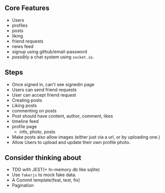 ## Core Features

- Users
- profiles
- posts
- liking
- friend requests
- news feed
- signup using github/email-password
- _possibly_ a chat system using `socket.io`.

## Steps

- Once signed in, can't see signedin page
- Users can send friend requests
- User can accept friend request
- Creating posts
- Liking posts
- commenting on posts
- Post should have content, author, comment, likes
- timeline feed
- profile page
  - info, photo, posts
- Make posts also allow images (either just via a url, or by uploading one.)
- Allow Users to upload and update their own profile photo.

## Consider thinking about

- TDD with JEST(+ In-memory db like sqlite)
- Use `fakerjs` to mock fake data.
- A Commit template(feat, test, fix)
- Pagination
